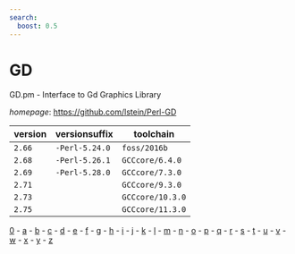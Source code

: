 ```yaml
---
search:
  boost: 0.5
---
```

# GD

GD.pm - Interface to Gd Graphics Library

*homepage*: <https://github.com/lstein/Perl-GD>

version | versionsuffix | toolchain
--------|---------------|----------
``2.66`` | ``-Perl-5.24.0`` | ``foss/2016b``
``2.68`` | ``-Perl-5.26.1`` | ``GCCcore/6.4.0``
``2.69`` | ``-Perl-5.28.0`` | ``GCCcore/7.3.0``
``2.71`` |  | ``GCCcore/9.3.0``
``2.73`` |  | ``GCCcore/10.3.0``
``2.75`` |  | ``GCCcore/11.3.0``

[0](../0/index.md) - [a](../a/index.md) - [b](../b/index.md) - [c](../c/index.md) - [d](../d/index.md) - [e](../e/index.md) - [f](../f/index.md) - [g](../g/index.md) - [h](../h/index.md) - [i](../i/index.md) - [j](../j/index.md) - [k](../k/index.md) - [l](../l/index.md) - [m](../m/index.md) - [n](../n/index.md) - [o](../o/index.md) - [p](../p/index.md) - [q](../q/index.md) - [r](../r/index.md) - [s](../s/index.md) - [t](../t/index.md) - [u](../u/index.md) - [v](../v/index.md) - [w](../w/index.md) - [x](../x/index.md) - [y](../y/index.md) - [z](../z/index.md)

